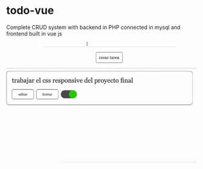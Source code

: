 # todo-vue
Complete CRUD system with backend in PHP connected in mysql and frontend built in vue js
![gif info](./todo.gif)
